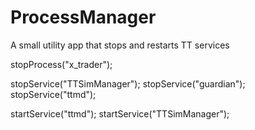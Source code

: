 ProcessManager
==============

A small utility app that stops and restarts TT services 

  stopProcess("x_trader");

  stopService("TTSimManager");
  stopService("guardian");
  stopService("ttmd");

  startService("ttmd");
  startService("TTSimManager");
